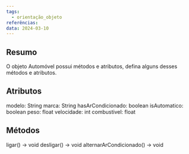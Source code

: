 ```yaml
---
tags:
  - orientação_objeto
referências: 
data: 2024-03-10
---
```

## Resumo

O objeto Automóvel possui métodos e atributos, defina alguns desses métodos e atributos.

## Atributos

modelo: String
marca: String
hasArCondicionado: boolean
isAutomatico: boolean
peso: float
velocidade: int
combustivel: float

## Métodos

ligar() -> void
desligar() -> void
alternarArCondicionado() -> void

